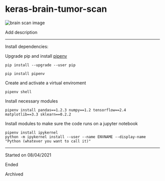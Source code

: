 # keras-brain-tumor-scan

![brain scan image](https://images.pexels.com/photos/4226264/pexels-photo-4226264.jpeg?auto=compress&cs=tinysrgb&dpr=3&h=750&w=1260)

Add description

-----


Install dependencies:

Upgrade pip and install [pipenv](https://pipenv.pypa.io/en/latest/)

```
pip install --upgrade --user pip

pip install pipenv
```

Create and activate a virtual enviroment

```
pipenv shell
```

Install necessary modules

```
pipenv install pandas==1.2.3 numpy==1.2 tensorflow==2.4 matplotlib==3.3 sklearn==0.2.2
```

Install modules to make sure the code runs on a jupyter notebook

```
pipenv install ipykernel
python -m ipykernel install --user --name ENVNAME --display-name "Python (whatever you want to call it)"
```
-----

Started on 08/04/2021

Ended

Archived
